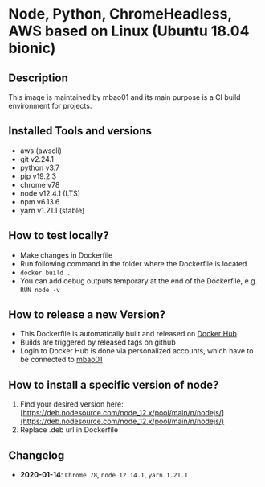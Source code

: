 # Node, Python, ChromeHeadless, AWS based on Linux (Ubuntu 18.04 bionic)

## Description

This image is maintained by mbao01 and its main purpose is a CI build environment for projects.

## Installed Tools and versions

- aws (awscli)
- git v2.24.1
- python v3.7
- pip v19.2.3
- chrome v78
- node v12.4.1 (LTS)
- npm v6.13.6
- yarn v1.21.1 (stable)

## How to test locally?

- Make changes in Dockerfile
- Run following command in the folder where the Dockerfile is located
- `docker build .`
- You can add debug outputs temporary at the end of the Dockerfile, e.g. `RUN node -v`

## How to release a new Version?

- This Dockerfile is automatically built and released on [Docker Hub](https://hub.docker.com/repository/docker/mbao01/node-python-chromeheadless-aws)
- Builds are triggered by released tags on github
- Login to Docker Hub is done via personalized accounts, which have to be connected to [mbao01](https://hub.docker.com/u/mbao01/)

## How to install a specific version of node?

1. Find your desired version here: [https://deb.nodesource.com/node_12.x/pool/main/n/nodejs/](https://deb.nodesource.com/node_12.x/pool/main/n/nodejs/)
1. Replace .deb url in Dockerfile

## Changelog

- **2020-01-14**: `Chrome 78`, `node 12.14.1`, `yarn 1.21.1`
